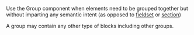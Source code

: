 Use the Group component when elements need to be grouped together but without imparting any semantic intent (as opposed to [fieldset](../fieldset) or [section](../section))

A group may contain any other type of blocks including other groups.